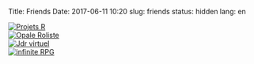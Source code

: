 Title: Friends
Date: 2017-06-11 10:20
slug: friends
status: hidden
lang: en

[![Projets R]({static}/images/logo4.png)](http://projets-r.com)  
[![Opale Roliste]({static}/images/banniere.gif)](http://forum.opale-roliste.com/)  
[![Jdr virtuel]({static}/images/site_logo.png)](https://www.jdrvirtuel.com/)   
[![infinite RPG]({static}/images/logo-infinite-web.png)](https://www.infinite-rpg.fr/)  
